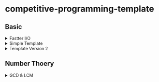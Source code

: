 # competitive-programming-template

## Basic

<details><summary>Fastter I/O</summary>
<p>

```C++
	ios_base::sync_with_stdio(0);
	cin.tie(0);
```

</p>
</details>

<details><summary>Simple Template</summary>
<p>

```C++
#include<bits/stdc++.h>
using namespace std;

#define ll long long
#define ff first
#define ss second
#define pb push_back
#define pii pair<ll,ll>
#define vi vector<ll>
#define mi map<ll,ll>
#define inf 2e18
#define endl "\n"


void solve(){

}

int main(){
    ios_base::sync_with_stdio(0);
    cin.tie(0);

 	ll t=1; //cin >> t;
 	while(t--) solve();

	return 0;
}
```

</p>
</details>

<details><summary>Template Version 2</summary>
<p>

```C++
#include<bits/stdc++.h>
using namespace std;

#define ll long long
#define F first
#define S second
#define pb push_back
#define mp make_pair
#define pii pair<ll,ll>
#define vi vector<ll>
#define mi map<ll,ll>
#define inf 2e18
#define fo(i,n) for(ll i=0; i<n; i++)
#define all(x) x.begin(), x.end()
#define input(n,x) fo(i, n) cin >> x[i];
#define output(x) for(auto i : x) printf("%lld ", i)
#define sortall(x) sort(all(x))
#define YES printf("YES\n")
#define NO printf("NO\n")
#define endl "\n"


void solve(){
	ll n;
	cin >> n;
	ll a[n];
	input(n,a);
	output(a);
}

int main(){
    ios_base::sync_with_stdio(0);
    cin.tie(0);  cout.tie(0);

 	ll t=1; //cin >> t;
 	while(t--) solve();

	return 0;
}
```

</p>
</details>

## Number Thoery

<details><summary>GCD & LCM</summary>
<p>

```C++
	#define ll long long

	ll gcd(ll a,ll b){
		if(b==0)return a;
		else return gcd(b,a%b);
	}

	ll lcm(ll a,ll b){
		return a*b/gcd(a,b);
	}
```

</p>
</details>
